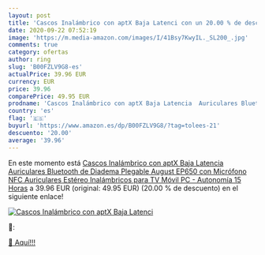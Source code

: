 ```yaml
---
layout: post
title: 'Cascos Inalámbrico con aptX Baja Latenci con un 20.00 % de descuento'
date: 2020-09-22 07:52:19
image: 'https://m.media-amazon.com/images/I/41Bsy7KwyIL._SL200_.jpg'
comments: true
category: ofertas
author: ring
slug: 'B00FZLV9G8-es'
actualPrice: 39.96 EUR
currency: EUR
price: 39.96
comparePrice: 49.95 EUR
prodname: 'Cascos Inalámbrico con aptX Baja Latencia  Auriculares Bluetooth de Diadema Plegable August EP650 con Micrófono  NFC Auriculares Estéreo Inalámbricos para TV  Móvil  PC - Autonomía 15 Horas'
country: 'es'
flag: '🇪🇸'
buyurl: 'https://www.amazon.es/dp/B00FZLV9G8/?tag=tolees-21'
descuento: '20.00'
average: '39.96'
---
```


En este momento está [Cascos Inalámbrico con aptX Baja Latencia  Auriculares Bluetooth de Diadema Plegable August EP650 con Micrófono  NFC Auriculares Estéreo Inalámbricos para TV  Móvil  PC - Autonomía 15 Horas](https://www.amazon.es/dp/B00FZLV9G8/?tag=tolees-21) a 39.96 EUR (original: 49.95 EUR) (20.00 %  de descuento) en el siguiente enlace!

[![Cascos Inalámbrico con aptX Baja Latenci](https://m.media-amazon.com/images/I/41Bsy7KwyIL._SL200_.jpg)](https://www.amazon.es/dp/B00FZLV9G8/?tag=tolees-21)

🔎:


[🛒 Aquí!!!](https://www.amazon.es/dp/B00FZLV9G8/?tag=tolees-21)
